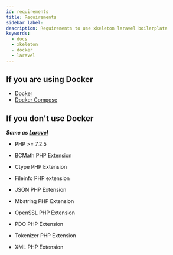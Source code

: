 ```yaml
---
id: requirements
title: Requirements
sidebar_label: 
description: Requirements to use xkeleton laravel boilerplate
keywords:
  - docs
  - xkeleton
  - docker
  - laravel
---
```



## If you are using Docker

- [Docker](https://www.docker.com/)
- [Docker Compose](https://docs.docker.com/compose/install/)


## If you don't use Docker

***Same as [Laravel](https://laravel.com/docs/7.x#server-requirements)***

- PHP >= 7.2.5

- BCMath PHP Extension

- Ctype PHP Extension

- Fileinfo PHP extension

- JSON PHP Extension

- Mbstring PHP Extension

- OpenSSL PHP Extension

- PDO PHP Extension

- Tokenizer PHP Extension

- XML PHP Extension
